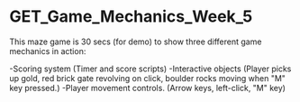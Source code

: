 # GET_Game_Mechanics_Week_5
 
This maze game is 30 secs (for demo) to show three different game mechanics in action:

-Scoring system (Timer and score scripts)
-Interactive objects (Player picks up gold, red brick gate revolving on click, boulder rocks moving when "M" key pressed.)
-Player movement controls. (Arrow keys, left-click, "M" key)
